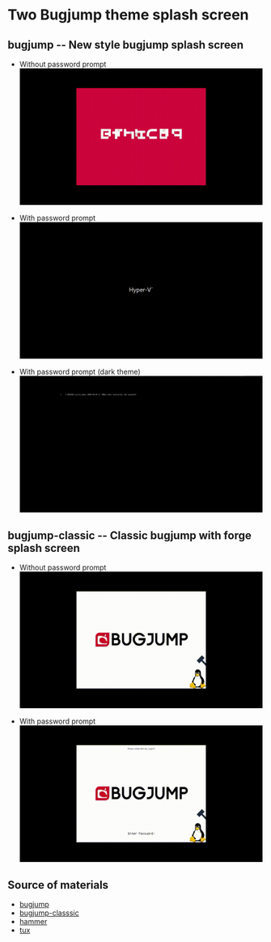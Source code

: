 # Two Bugjump theme splash screen

## bugjump -- New style bugjump splash screen

+ Without password prompt
![preview-no-pwd](./preview/preview-no-pwd.gif)

+ With password prompt
![preview-pwd](./preview/preview-pwd.gif)

+ With password prompt (dark theme)
![preview-dark-pwd](./preview/preview-dark-pwd.gif)

## bugjump-classic -- Classic bugjump with forge splash screen

+ Without password prompt
![preview-no-pwd](./preview/preview-classic-no-pwd.gif)

+ With password prompt
![preview-pwd](./preview/preview-classic-pwd.gif)

## Source of materials

+ [bugjump](https://www.bilibili.com/video/BV1WQ4y1P7aF)
+ [bugjump-classsic](https://lakeus.xyz/wiki/%E6%A2%97%E4%BD%93%E4%B8%AD%E6%96%87/%E6%A8%A1%E5%9D%97%E5%88%97%E8%A1%A8#bugjump)
+ [hammer](https://minecraftforge.net)
+ [tux](https://www.sprezzatech.com/wiki/index.php/File:Tux.svg)

